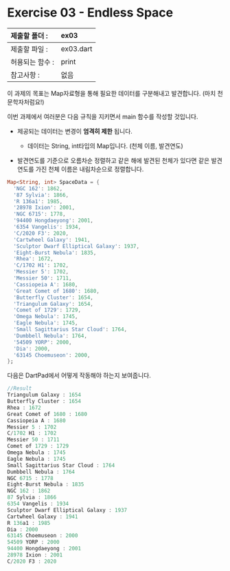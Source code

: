 # Exercise 03 - Endless Space

| 제출할 폴더 :   | ex03      |
| :-------------- | :-------- |
| 제출할 파일 :   | ex03.dart |
| 허용되는 함수 : | print     |
| 참고사항 :      | 없음      |

이 과제의 목표는 Map자료형을 통해 필요한 데이터를 구분해내고 발견합니다. (마치 천문학자처럼요!)

이번 과제에서 여러분은 다음 규칙을 지키면서 main 함수를 작성할 것입니다.

- 제공되는 데이터는 변경이 **엄격히 제한** 됩니다.

  - 데이터는 String, int타입의 Map입니다. (천체 이름, 발견연도)

- 발견연도를 기준으로 오름차순 정렬하고 같은 해에 발견된 천체가 있다면 같은 발견연도를 가진 천체 이름은 내림차순으로 정렬합니다.

```dart
Map<String, int> SpaceData = {
  'NGC 162': 1862,
  '87 Sylvia': 1866,
  'R 136a1': 1985,
  '28978 Ixion': 2001,
  'NGC 6715': 1778,
  '94400 Hongdaeyong': 2001,
  '6354 Vangelis': 1934,
  'C/2020 F3': 2020,
  'Cartwheel Galaxy': 1941,
  'Sculptor Dwarf Elliptical Galaxy': 1937,
  'Eight-Burst Nebula': 1835,
  'Rhea': 1672,
  'C/1702 H1': 1702,
  'Messier 5': 1702,
  'Messier 50': 1711,
  'Cassiopeia A': 1680,
  'Great Comet of 1680': 1680,
  'Butterfly Cluster': 1654,
  'Triangulum Galaxy': 1654,
  'Comet of 1729': 1729,
  'Omega Nebula': 1745,
  'Eagle Nebula': 1745,
  'Small Sagittarius Star Cloud': 1764,
  'Dumbbell Nebula': 1764,
  '54509 YORP': 2000,
  'Dia': 2000,
  '63145 Choemuseon': 2000,
};
```

다음은 DartPad에서 어떻게 작동해야 하는지 보여줍니다.

```dart
//Result
Triangulum Galaxy : 1654
Butterfly Cluster : 1654
Rhea : 1672
Great Comet of 1680 : 1680
Cassiopeia A : 1680
Messier 5 : 1702
C/1702 H1 : 1702
Messier 50 : 1711
Comet of 1729 : 1729
Omega Nebula : 1745
Eagle Nebula : 1745
Small Sagittarius Star Cloud : 1764
Dumbbell Nebula : 1764
NGC 6715 : 1778
Eight-Burst Nebula : 1835
NGC 162 : 1862
87 Sylvia : 1866
6354 Vangelis : 1934
Sculptor Dwarf Elliptical Galaxy : 1937
Cartwheel Galaxy : 1941
R 136a1 : 1985
Dia : 2000
63145 Choemuseon : 2000
54509 YORP : 2000
94400 Hongdaeyong : 2001
28978 Ixion : 2001
C/2020 F3 : 2020
```

